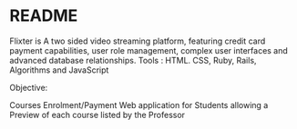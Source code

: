 # README

Flixter is A two sided video streaming platform, featuring credit card payment capabilities, user role management, complex user interfaces and advanced database relationships.
Tools : HTML. CSS, Ruby, Rails, Algorithms and JavaScript

Objective:

Courses Enrolment/Payment Web application for Students allowing a Preview of each course listed by the Professor 
